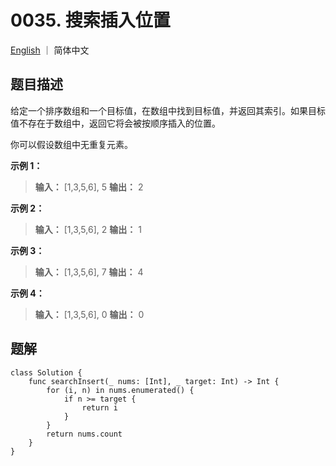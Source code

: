 # 0035. 搜索插入位置

[English](README) ｜ 简体中文



## 题目描述

给定一个排序数组和一个目标值，在数组中找到目标值，并返回其索引。如果目标值不存在于数组中，返回它将会被按顺序插入的位置。

你可以假设数组中无重复元素。

**示例 1：**

>**输入：** [1,3,5,6], 5
>**输出：** 2

**示例 2：**

>**输入：** [1,3,5,6], 2
>**输出：** 1

**示例 3：**

>**输入：** [1,3,5,6], 7
>**输出：** 4

**示例 4：**

>**输入：** [1,3,5,6], 0
>**输出：** 0



## 题解

```
class Solution {
    func searchInsert(_ nums: [Int], _ target: Int) -> Int {
        for (i, n) in nums.enumerated() {
            if n >= target {
                return i
            }
        }
        return nums.count
    }
}
```

